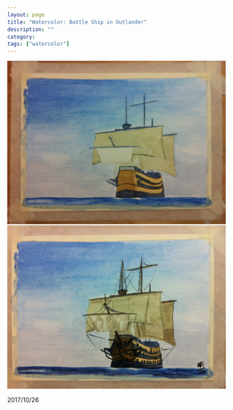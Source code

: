 ```yaml
---
layout: page
title: "Watercolor: Battle Ship in Outlander"
description: ""
category:
tags: ["watercolor"]
---
```


![Battle Ship](/assets/images/watercolor-0003-0.jpg)
![Battle Ship](/assets/images/watercolor-0003-1.jpg)

2017/10/26
